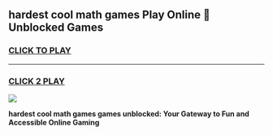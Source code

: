 
## hardest cool math games Play Online 👋 Unblocked Games
<h3>
<a href="https://news.freeplayer.one?title=hardest_cool_math_games&ref=17CMG">CLICK TO PLAY</a></h3>
<hr>

<h3>
<a href="https://news.freeplayer.one?title=hardest_cool_math_games&ref=17CMG">CLICK 2 PLAY</a>
  
</h3>

<a href="https://news.freeplayer.one?title=hardest_cool_math_games&ref=17CMG/"><img src="https://clearcache.store/games.png"></a>


**hardest cool math games games unblocked: Your Gateway to Fun and Accessible Online Gaming**
